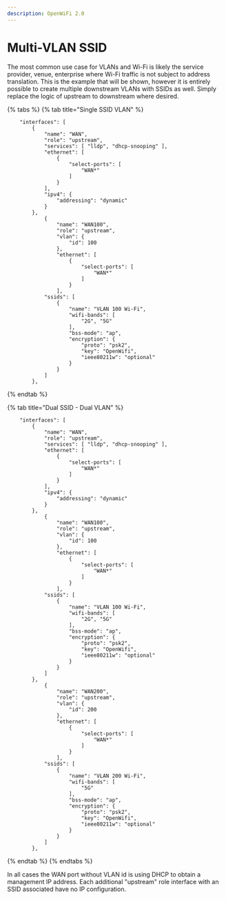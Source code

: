 ```yaml
---
description: OpenWiFi 2.0
---
```


# Multi-VLAN SSID

The most common use case for VLANs and Wi-Fi is likely the service provider, venue, enterprise where Wi-Fi traffic is not subject to address translation. This is the example that will be shown, however it is entirely possible to create multiple downstream VLANs with SSIDs as well. Simply replace the logic of upstream to downstream where desired.

{% tabs %}
{% tab title="Single SSID VLAN" %}
```
    "interfaces": [
        {
            "name": "WAN",
            "role": "upstream",
            "services": [ "lldp", "dhcp-snooping" ],
            "ethernet": [
                {
                    "select-ports": [
                        "WAN*"
                    ]
                }
            ],
            "ipv4": {
                "addressing": "dynamic"
            }
        },
            {
                "name": "WAN100",
                "role": "upstream",
                "vlan": {
                    "id": 100
                },
                "ethernet": [
                    {
                        "select-ports": [
                            "WAN*"
                        ]
                    }
                ],         
            "ssids": [
                {
                    "name": "VLAN 100 Wi-Fi",
                    "wifi-bands": [
                        "2G", "5G"
                    ],
                    "bss-mode": "ap",
                    "encryption": {
                        "proto": "psk2",
                        "key": "OpenWifi",
                        "ieee80211w": "optional"
                    }
                }
            ]
        },
```
{% endtab %}

{% tab title="Dual SSID - Dual VLAN" %}
```
    "interfaces": [
        {
            "name": "WAN",
            "role": "upstream",
            "services": [ "lldp", "dhcp-snooping" ],
            "ethernet": [
                {
                    "select-ports": [
                        "WAN*"
                    ]
                }
            ],
            "ipv4": {
                "addressing": "dynamic"
            }
        },
            {
                "name": "WAN100",
                "role": "upstream",
                "vlan": {
                    "id": 100
                },
                "ethernet": [
                    {
                        "select-ports": [
                            "WAN*"
                        ]
                    }
                ],         
            "ssids": [
                {
                    "name": "VLAN 100 Wi-Fi",
                    "wifi-bands": [
                        "2G", "5G"
                    ],
                    "bss-mode": "ap",
                    "encryption": {
                        "proto": "psk2",
                        "key": "OpenWifi",
                        "ieee80211w": "optional"
                    }
                }
            ]
        },
            {
                "name": "WAN200",
                "role": "upstream",
                "vlan": {
                    "id": 200
                },
                "ethernet": [
                    {
                        "select-ports": [
                            "WAN*"
                        ]
                    }
                ],         
            "ssids": [
                {
                    "name": "VLAN 200 Wi-Fi",
                    "wifi-bands": [
                        "5G"
                    ],
                    "bss-mode": "ap",
                    "encryption": {
                        "proto": "psk2",
                        "key": "OpenWifi",
                        "ieee80211w": "optional"
                    }
                }
            ]
        },
```
{% endtab %}
{% endtabs %}

In all cases the WAN port without VLAN id is using DHCP to obtain a management IP address.
Each additional "upstream" role interface with an SSID associated have no IP configuration.
